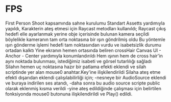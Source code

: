 # FPS
First Person Shoot kapsamında sahne kurulumu Standart Assetts yardımıyla yapıldı,
Karakterin ateş etmesi için Raycast metodları kullanıldı;
Raycast çıkış hedefi elle ayarlanmak yerine obje içerisinde bulunan kamera seçildi böylelikle kameranın tam orta noktasına bir ışın göndrilmiş oldu
Bu yöntemle ışın gönderme işlemi hedefi tam noktasından vurdu ve isabetsizlik durumu ortadan kalktı
Yine ekranın hemen ortasında beliren crossHair Canvas UI - Anchor - Center yardımıyla konumlandırıldı
Hem ışının hem de cross hair'in aynı noktada bulunması, istediğimiz isabeti ve görsel tutarlılığı sağladı
Silahın hemen uç noktasına hazır bir patlama efekti eklendi ve silah scriptinde yer alan mouse0 anahtar.Key'ine ilişkilendirildi
Silaha ateş etme efekti dışarıdan eklendi çalışılabilirliği için;
  -nesneye bir AudioSource eklendi ve buraya indirilen ses atandı,
  -daha sonra bu audio source scripte public olarak eklenmiş kısma verildi
  -yine ateş edildiğinde çalışması için belirtilen fonksiyonda mouse0 butonuna ilişkilendirildi ve Play() edildi.
